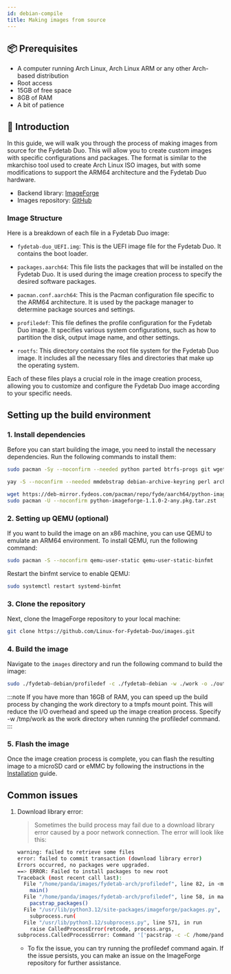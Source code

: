 ```yaml
---
id: debian-compile
title: Making images from source
---
```


## 📦 Prerequisites

- A computer running Arch Linux, Arch Linux ARM or any other Arch-based distribution
- Root access
- 15GB of free space
- 8GB of RAM
- A bit of patience

## 🚀 Introduction

In this guide, we will walk you through the process of making images from source for the Fydetab Duo. This will allow you to create custom images with specific configurations and packages. The format is similar to the mkarchiso tool used to create Arch Linux ISO images, but with some modifications to support the ARM64 architecture and the Fydetab Duo hardware.

- Backend library: [ImageForge](https://github.com/Linux-for-Fydetab-Duo/imageforge)
- Images repository: [GitHub](https://github.com/Linux-for-Fydetab-Duo/images)

### Image Structure

Here is a breakdown of each file in a Fydetab Duo image:

- `fydetab-duo_UEFI.img`: This is the UEFI image file for the Fydetab Duo. It contains the boot loader.

- `packages.aarch64`: This file lists the packages that will be installed on the Fydetab Duo. It is used during the image creation process to specify the desired software packages.

- `pacman.conf.aarch64`: This is the Pacman configuration file specific to the ARM64 architecture. It is used by the package manager to determine package sources and settings.

- `profiledef`: This file defines the profile configuration for the Fydetab Duo image. It specifies various system configurations, such as how to partition the disk, output image name, and other settings.

- `rootfs`: This directory contains the root file system for the Fydetab Duo image. It includes all the necessary files and directories that make up the operating system.

Each of these files plays a crucial role in the image creation process, allowing you to customize and configure the Fydetab Duo image according to your specific needs.


## Setting up the build environment

### 1. Install dependencies

Before you can start building the image, you need to install the necessary dependencies. Run the following commands to install them:
```bash
sudo pacman -Sy --noconfirm --needed python parted btrfs-progs git wget arch-install-scripts gptfdisk dosfstools multipath-tools
```
```bash
yay -S --noconfirm --needed mmdebstrap debian-archive-keyring perl arch-test-bin pod2man
```
```bash
wget https://deb-mirror.fydeos.com/pacman/repo/fyde/aarch64/python-imageforge-1.1.0-2-any.pkg.tar.zst
sudo pacman -U --noconfirm python-imageforge-1.1.0-2-any.pkg.tar.zst
```
### 2. Setting up QEMU (optional)

If you want to build the image on an x86 machine, you can use QEMU to emulate an ARM64 environment. To install QEMU, run the following command:
```bash
sudo pacman -S --noconfirm qemu-user-static qemu-user-static-binfmt
```
Restart the binfmt service to enable QEMU:
```bash
sudo systemctl restart systemd-binfmt
```

### 3. Clone the repository

Next, clone the ImageForge repository to your local machine:
```bash
git clone https://github.com/Linux-for-Fydetab-Duo/images.git
```

### 4. Build the image

Navigate to the `images` directory and run the following command to build the image:

```bash
sudo ./fydetab-debian/profiledef -c ./fydetab-debian -w ./work -o ./out
```

:::note
If you have more than 16GB of RAM, you can speed up the build process by changing the work directory to a tmpfs mount point. This will reduce the I/O overhead and speed up the image creation process. Specify -w /tmp/work as the work directory when running the profiledef command.
:::

### 5. Flash the image

Once the image creation process is complete, you can flash the resulting image to a microSD card or eMMC by following the instructions in the [Installation](https://wiki.fydetabduo.com/Available-OS/Arch%20Linux/arch-install) guide. 

## Common issues

1. Download library error:
   > Sometimes the build process may fail due to a download library error caused by a poor network connection. The error will look like this:
   ```bash
   warning: failed to retrieve some files
   error: failed to commit transaction (download library error)
   Errors occurred, no packages were upgraded.
   ==> ERROR: Failed to install packages to new root
   Traceback (most recent call last):
     File "/home/panda/images/fydetab-arch/profiledef", line 82, in <module>
       main()
     File "/home/panda/images/fydetab-arch/profiledef", line 58, in main
       pacstrap_packages()
     File "/usr/lib/python3.12/site-packages/imageforge/packages.py", line 23, in pacstrap_packages
       subprocess.run(
     File "/usr/lib/python3.12/subprocess.py", line 571, in run
       raise CalledProcessError(retcode, process.args,
   subprocess.CalledProcessError: Command '['pacstrap -c -C /home/panda/images/fydetab-arch/pacman.conf.aarch64 -M -G /home/panda/images/work/aarch64  ..... ']' returned non-zero exit status 1.
   ```
   - To fix the issue, you can try running the profiledef command again. If the issue persists, you can make an issue on the ImageForge repository for further assistance.
